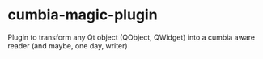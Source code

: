 # cumbia-magic-plugin
Plugin to transform any Qt object (QObject, QWidget) into a cumbia aware reader (and maybe, one day, writer)
